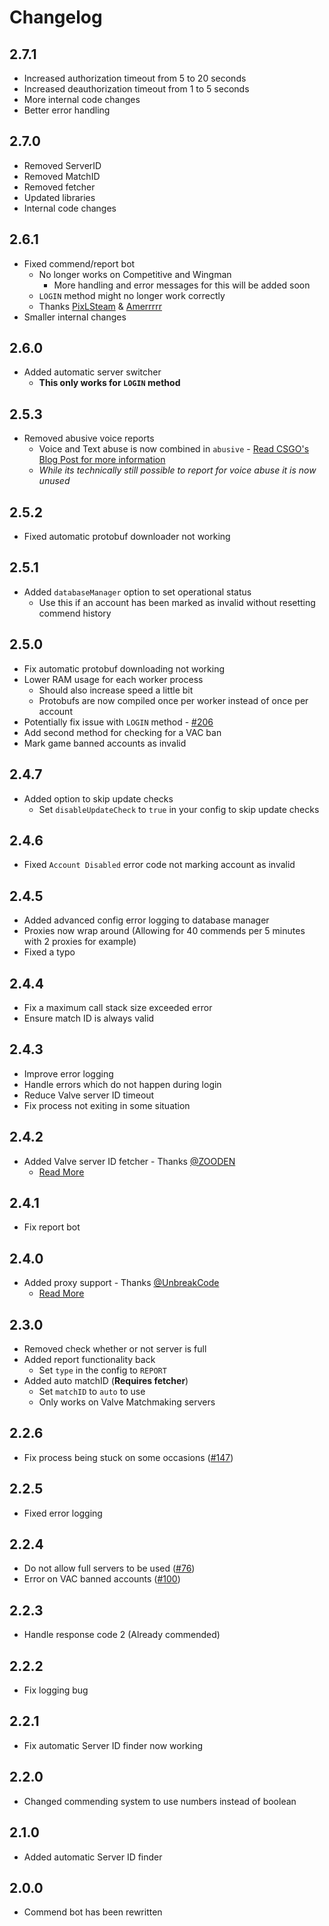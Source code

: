 # Changelog

## 2.7.1
- Increased authorization timeout from 5 to 20 seconds
- Increased deauthorization timeout from 1 to 5 seconds
- More internal code changes
- Better error handling

## 2.7.0
- Removed ServerID
- Removed MatchID
- Removed fetcher
- Updated libraries
- Internal code changes

## 2.6.1
- Fixed commend/report bot
  - No longer works on Competitive and Wingman
    - More handling and error messages for this will be added soon
  - `LOGIN` method might no longer work correctly
  - Thanks [PixLSteam](https://github.com/PixLSteam) & [Amerrrrr](https://github.com/Amerrrrr)
- Smaller internal changes

## 2.6.0
- Added automatic server switcher
  - **This only works for `LOGIN` method**

## 2.5.3
- Removed abusive voice reports
  - Voice and Text abuse is now combined in `abusive` - [Read CSGO's Blog Post for more information](https://blog.counter-strike.net/index.php/2020/02/28450/)
  - *While its technically still possible to report for voice abuse it is now unused*

## 2.5.2
- Fixed automatic protobuf downloader not working

## 2.5.1
- Added `databaseManager` option to set operational status
  - Use this if an account has been marked as invalid without resetting commend history

## 2.5.0
- Fix automatic protobuf downloading not working
- Lower RAM usage for each worker process
  - Should also increase speed a little bit
  - Protobufs are now compiled once per worker instead of once per account
- Potentially fix issue with `LOGIN` method - [#206](https://github.com/BeepIsla/csgo-commend-bot/issues/206)
- Add second method for checking for a VAC ban
- Mark game banned accounts as invalid

## 2.4.7
- Added option to skip update checks
  - Set `disableUpdateCheck` to `true` in your config to skip update checks

## 2.4.6
- Fixed `Account Disabled` error code not marking account as invalid

## 2.4.5
- Added advanced config error logging to database manager
- Proxies now wrap around (Allowing for 40 commends per 5 minutes with 2 proxies for example)
- Fixed a typo

## 2.4.4
- Fix a maximum call stack size exceeded error
- Ensure match ID is always valid

## 2.4.3
- Improve error logging
- Handle errors which do not happen during login
- Reduce Valve server ID timeout
- Fix process not exiting in some situation

## 2.4.2
- Added Valve server ID fetcher - Thanks [@ZOODEN](http://github.com/ZOODEN)
  - [Read More](./README.md#server-id--match-id)

## 2.4.1
- Fix report bot

## 2.4.0
- Added proxy support - Thanks [@UnbreakCode](http://github.com/UnbreakCode)
  - [Read More](./README.md#proxies)

## 2.3.0
- Removed check whether or not server is full
- Added report functionality back
  - Set `type` in the config to `REPORT`
- Added auto matchID (**Requires fetcher**)
  - Set `matchID` to `auto` to use
  - Only works on Valve Matchmaking servers

## 2.2.6
- Fix process being stuck on some occasions ([#147](https://github.com/BeepIsla/csgo-commend-bot/issues/147))

## 2.2.5
- Fixed error logging

## 2.2.4
- Do not allow full servers to be used ([#76](https://github.com/BeepIsla/csgo-commend-bot/issues/76))
- Error on VAC banned accounts ([#100](https://github.com/BeepIsla/csgo-commend-bot/issues/100))

## 2.2.3
- Handle response code 2 (Already commended)

## 2.2.2
- Fix logging bug

## 2.2.1
- Fix automatic Server ID finder now working

## 2.2.0
- Changed commending system to use numbers instead of boolean

## 2.1.0
- Added automatic Server ID finder

## 2.0.0
- Commend bot has been rewritten
